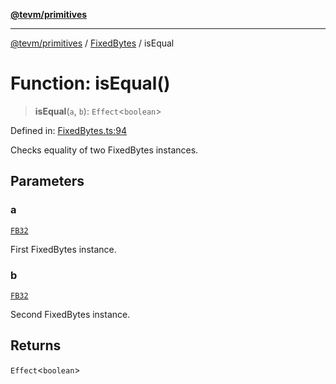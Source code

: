 [**@tevm/primitives**](../../../README.md)

***

[@tevm/primitives](../../../globals.md) / [FixedBytes](../README.md) / isEqual

# Function: isEqual()

> **isEqual**(`a`, `b`): `Effect`\<`boolean`\>

Defined in: [FixedBytes.ts:94](https://github.com/evmts/tevm-monorepo/blob/main/packages/primitives/src/FixedBytes.ts#L94)

Checks equality of two FixedBytes instances.

## Parameters

### a

[`FB32`](../type-aliases/FB32.md)

First FixedBytes instance.

### b

[`FB32`](../type-aliases/FB32.md)

Second FixedBytes instance.

## Returns

`Effect`\<`boolean`\>
